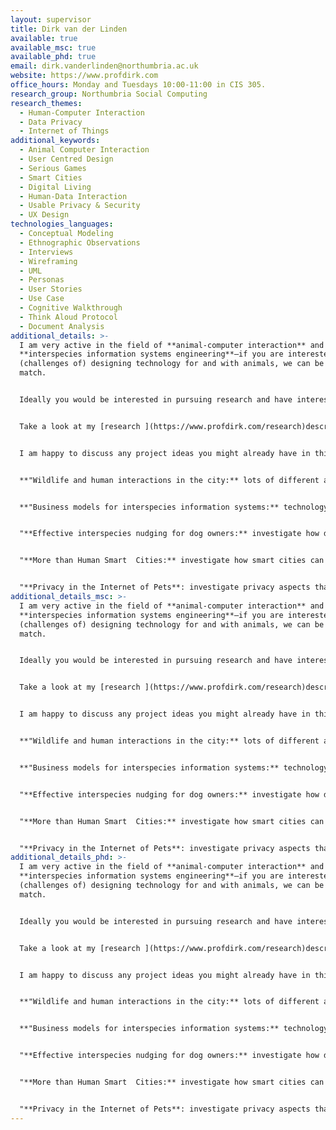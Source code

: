 ```yaml
---
layout: supervisor
title: Dirk van der Linden
available: true
available_msc: true
available_phd: true
email: dirk.vanderlinden@northumbria.ac.uk
website: https://www.profdirk.com
office_hours: Monday and Tuesdays 10:00-11:00 in CIS 305.
research_group: Northumbria Social Computing
research_themes:
  - Human-Computer Interaction
  - Data Privacy
  - Internet of Things
additional_keywords:
  - Animal Computer Interaction
  - User Centred Design
  - Serious Games
  - Smart Cities
  - Digital Living
  - Human-Data Interaction
  - Usable Privacy & Security
  - UX Design
technologies_languages:
  - Conceptual Modeling
  - Ethnographic Observations
  - Interviews
  - Wireframing
  - UML
  - Personas
  - User Stories
  - Use Case
  - Cognitive Walkthrough
  - Think Aloud Protocol
  - Document Analysis
additional_details: >-
  I am very active in the field of **animal-computer interaction** and
  **interspecies information systems engineering**—if you are interested in the
  (challenges of) designing technology for and with animals, we can be a good
  match. 


  Ideally you would be interested in pursuing research and have interest in academia so that from the start I can help you work on your project to have potential for publication (e.g., in the International Conference on Animal-Computer Interaction).


  Take a look at my [research ](https://www.profdirk.com/research)description on my website, my [research outputs](https://researchportal.northumbria.ac.uk/en/persons/dirk-van-der-linden/publications/) on Pure, and my [Technology for Animals](https://www.tech4animals.org) lab website for more details of what I have and am working on. If we work together on a project, you may gain access to domain experts in my Technology for Animals Lab from veterinary sciences, animal behaviour, and anthrozoology.


  I am happy to discuss any project ideas you might already have in this domain and work with you on finding something that fits with your interests and ambitions. For inspiration, some rough project/topic ideas that I would also be interested in working on with students are below, these would also require your own interpretation and further definition:


  **"Wildlife and human interactions in the city:** lots of different animals live among us in the city, yet most people know very little of them, misunderstand them, or even dislike them. Could technology help improve human-animal relationships, and if so, what kind of shape would that technology take? There are lots of opportunities in this domain for your own interpretation and interest of a tailored project."


  **"Business models for interspecies information systems:** technology for animals helps people improve their understanding and behavior towards animals in many sectors, but the practicalities of designing a sustainable business model for these technologies and the services they deliver is both complex and understudied. A systematic investigation of what business models are in use in a given domain (e.g., pet wearables) and what business models might create long-term success given that interspecies information systems' characteristics would be a major leap forward for the domain in designing effective technological platforms to support people in giving better care to animals." 


  "**Effective interspecies nudging for dog owners:** investigate how dog activity and health monitors like FitBark and PetPace work, how quantified pet data can be used to steer pet owners towards responsible actions (e.g., appropriate diets, activity levels, cognitive enrichment), design interspecies behavioral nudges that could be integrated into such technology, and conduct experimental work to assess their efficiency. HCI and strong research/experimental skills would be a perfect combination."


  "**More than Human Smart  Cities:** investigate how smart cities can accommodate for more than just human needs and propose (more-than-human) user centered design artifacts to show how smart city technology could accommodate also urban animals, wildlife, as well as human-animal relationships."


  "**Privacy in the Internet of Pets**: investigate privacy aspects that arise as a result of the increasing use of technology for animals with pets; potentially propose design artifacts to better steer privacy concerns; investigate how trade-offs between user requirements and data collection may skew towards business interests and establish a significant information asymmetry; investigate the pet health/food business ecosystem to determine to what extent animal data is used for non-trivial purposes"
additional_details_msc: >-
  I am very active in the field of **animal-computer interaction** and
  **interspecies information systems engineering**—if you are interested in the
  (challenges of) designing technology for and with animals, we can be a good
  match. 


  Ideally you would be interested in pursuing research and have interest in academia so that from the start I can help you work on your project to have potential for publication (e.g., in the International Conference on Animal-Computer Interaction).


  Take a look at my [research ](https://www.profdirk.com/research)description on my website, my [research outputs](https://researchportal.northumbria.ac.uk/en/persons/dirk-van-der-linden/publications/) on Pure, and my [Technology for Animals](https://www.tech4animals.org) lab website for more details of what I have and am working on. If we work together on a project, you may gain access to domain experts in my Technology for Animals Lab from veterinary sciences, animal behaviour, and anthrozoology.


  I am happy to discuss any project ideas you might already have in this domain and work with you on finding something that fits with your interests and ambitions. For inspiration, some rough project/topic ideas that I would also be interested in working on with students are below, these would also require your own interpretation and further definition:


  **"Wildlife and human interactions in the city:** lots of different animals live among us in the city, yet most people know very little of them, misunderstand them, or even dislike them. Could technology help improve human-animal relationships, and if so, what kind of shape would that technology take? There are lots of opportunities in this domain for your own interpretation and interest of a tailored project."


  **"Business models for interspecies information systems:** technology for animals helps people improve their understanding and behavior towards animals in many sectors, but the practicalities of designing a sustainable business model for these technologies and the services they deliver is both complex and understudied. A systematic investigation of what business models are in use in a given domain (e.g., pet wearables) and what business models might create long-term success given that interspecies information systems' characteristics would be a major leap forward for the domain in designing effective technological platforms to support people in giving better care to animals." 


  "**Effective interspecies nudging for dog owners:** investigate how dog activity and health monitors like FitBark and PetPace work, how quantified pet data can be used to steer pet owners towards responsible actions (e.g., appropriate diets, activity levels, cognitive enrichment), design interspecies behavioral nudges that could be integrated into such technology, and conduct experimental work to assess their efficiency. HCI and strong research/experimental skills would be a perfect combination."


  "**More than Human Smart  Cities:** investigate how smart cities can accommodate for more than just human needs and propose (more-than-human) user centered design artifacts to show how smart city technology could accommodate also urban animals, wildlife, as well as human-animal relationships."


  "**Privacy in the Internet of Pets**: investigate privacy aspects that arise as a result of the increasing use of technology for animals with pets; potentially propose design artifacts to better steer privacy concerns; investigate how trade-offs between user requirements and data collection may skew towards business interests and establish a significant information asymmetry; investigate the pet health/food business ecosystem to determine to what extent animal data is used for non-trivial purposes"
additional_details_phd: >-
  I am very active in the field of **animal-computer interaction** and
  **interspecies information systems engineering**—if you are interested in the
  (challenges of) designing technology for and with animals, we can be a good
  match. 


  Ideally you would be interested in pursuing research and have interest in academia so that from the start I can help you work on your project to have potential for publication (e.g., in the International Conference on Animal-Computer Interaction).


  Take a look at my [research ](https://www.profdirk.com/research)description on my website, my [research outputs](https://researchportal.northumbria.ac.uk/en/persons/dirk-van-der-linden/publications/) on Pure, and my [Technology for Animals](https://www.tech4animals.org) lab website for more details of what I have and am working on. If we work together on a project, you may gain access to domain experts in my Technology for Animals Lab from veterinary sciences, animal behaviour, and anthrozoology.


  I am happy to discuss any project ideas you might already have in this domain and work with you on finding something that fits with your interests and ambitions. For inspiration, some rough project/topic ideas that I would also be interested in working on with students are below, these would also require your own interpretation and further definition:


  **"Wildlife and human interactions in the city:** lots of different animals live among us in the city, yet most people know very little of them, misunderstand them, or even dislike them. Could technology help improve human-animal relationships, and if so, what kind of shape would that technology take? There are lots of opportunities in this domain for your own interpretation and interest of a tailored project."


  **"Business models for interspecies information systems:** technology for animals helps people improve their understanding and behavior towards animals in many sectors, but the practicalities of designing a sustainable business model for these technologies and the services they deliver is both complex and understudied. A systematic investigation of what business models are in use in a given domain (e.g., pet wearables) and what business models might create long-term success given that interspecies information systems' characteristics would be a major leap forward for the domain in designing effective technological platforms to support people in giving better care to animals." 


  "**Effective interspecies nudging for dog owners:** investigate how dog activity and health monitors like FitBark and PetPace work, how quantified pet data can be used to steer pet owners towards responsible actions (e.g., appropriate diets, activity levels, cognitive enrichment), design interspecies behavioral nudges that could be integrated into such technology, and conduct experimental work to assess their efficiency. HCI and strong research/experimental skills would be a perfect combination."


  "**More than Human Smart  Cities:** investigate how smart cities can accommodate for more than just human needs and propose (more-than-human) user centered design artifacts to show how smart city technology could accommodate also urban animals, wildlife, as well as human-animal relationships."


  "**Privacy in the Internet of Pets**: investigate privacy aspects that arise as a result of the increasing use of technology for animals with pets; potentially propose design artifacts to better steer privacy concerns; investigate how trade-offs between user requirements and data collection may skew towards business interests and establish a significant information asymmetry; investigate the pet health/food business ecosystem to determine to what extent animal data is used for non-trivial purposes"
---
```

